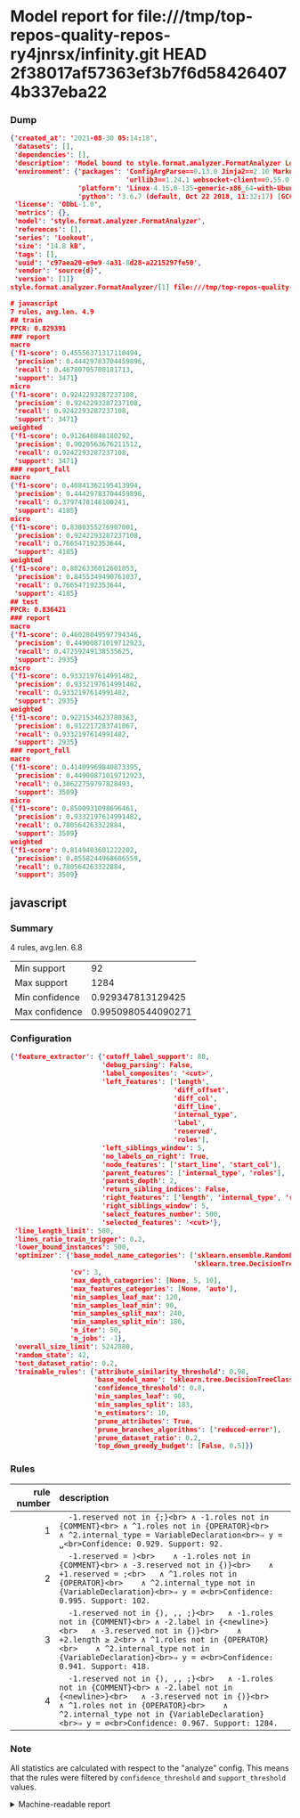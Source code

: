 # Model report for file:///tmp/top-repos-quality-repos-ry4jnrsx/infinity.git HEAD 2f38017af57363ef3b7f6d584264074b337eba22

### Dump

```json
{'created_at': '2021-08-30 05:14:18',
 'datasets': [],
 'dependencies': [],
 'description': 'Model bound to style.format.analyzer.FormatAnalyzer Lookout analyzer.',
 'environment': {'packages': 'ConfigArgParse==0.13.0 Jinja2==2.10 MarkupSafe==1.1.1 PyStemmer==1.3.0 PyYAML==5.1 Pympler==0.5 SQLAlchemy==1.2.10 SQLAlchemy-Utils==0.33.3 asdf==2.3.2 bblfsh==2.12.7 boto==2.49.0 boto3==1.9.130 botocore==1.12.130 cachetools==2.0.1 certifi==2019.3.9 chardet==3.0.4 clint==0.5.1 docker==3.7.0 docker-pycreds==0.4.0 dulwich==0.19.11 grpcio==1.19.0 grpcio-tools==1.19.0 humanfriendly==4.16.1 humanize==0.5.1 idna==2.8 jmespath==0.9.4 jsonschema==2.6.0 lookout-sdk==0.4.1 lookout-sdk-ml==0.19.0 lookout-style==0.2.0 lz4==2.1.6 modelforge==0.12.1 numpy==1.16.2 packaging==19.0 pandas==0.22.0 pip==19.0.3 protobuf==3.7.0 psycopg2-binary==2.7.5 pygtrie==2.3 pyparsing==2.3.1 python-dateutil==2.8.0 python-igraph==0.7.1.post6 pytz==2019.1 requests==2.21.0 requirements-parser==0.2.0 scikit-learn==0.20.1 scikit-optimize==0.5.2 scipy==1.2.1 semantic-version==2.6.0 setuptools==40.8.0 six==1.12.0 smart-open==1.8.1 sourced-ml==0.8.2 spdx==2.5.0 stringcase==1.2.0 tabulate==0.8.2 tqdm==4.31.1 '
                             'urllib3==1.24.1 websocket-client==0.55.0 xxhash==1.3.0',
                 'platform': 'Linux-4.15.0-135-generic-x86_64-with-Ubuntu-18.04-bionic',
                 'python': '3.6.7 (default, Oct 22 2018, 11:32:17) [GCC 8.2.0]'},
 'license': 'ODbL-1.0',
 'metrics': {},
 'model': 'style.format.analyzer.FormatAnalyzer',
 'references': [],
 'series': 'Lookout',
 'size': '14.8 kB',
 'tags': [],
 'uuid': 'c97aea20-e9e9-4a31-8d28-a2215297fe50',
 'vendor': 'source{d}',
 'version': [1]}
style.format.analyzer.FormatAnalyzer/[1] file:///tmp/top-repos-quality-repos-ry4jnrsx/infinity.git 2f38017af57363ef3b7f6d584264074b337eba22

# javascript
7 rules, avg.len. 4.9
## train
PPCR: 0.829391
### report
macro
{'f1-score': 0.45556371317110494,
 'precision': 0.44429783704459896,
 'recall': 0.46780705708181713,
 'support': 3471}
micro
{'f1-score': 0.9242293287237108,
 'precision': 0.9242293287237108,
 'recall': 0.9242293287237108,
 'support': 3471}
weighted
{'f1-score': 0.912640848180292,
 'precision': 0.9020563676211512,
 'recall': 0.9242293287237108,
 'support': 3471}
### report_full
macro
{'f1-score': 0.40841362195413994,
 'precision': 0.44429783704459896,
 'recall': 0.3797478148100241,
 'support': 4185}
micro
{'f1-score': 0.8380355276907001,
 'precision': 0.9242293287237108,
 'recall': 0.766547192353644,
 'support': 4185}
weighted
{'f1-score': 0.8026336012601053,
 'precision': 0.8455349490761037,
 'recall': 0.766547192353644,
 'support': 4185}
## test
PPCR: 0.836421
### report
macro
{'f1-score': 0.46028049597794346,
 'precision': 0.44900871019712923,
 'recall': 0.47259249138535625,
 'support': 2935}
micro
{'f1-score': 0.9332197614991482,
 'precision': 0.9332197614991482,
 'recall': 0.9332197614991482,
 'support': 2935}
weighted
{'f1-score': 0.9221534623780363,
 'precision': 0.912217283741067,
 'recall': 0.9332197614991482,
 'support': 2935}
### report_full
macro
{'f1-score': 0.41409969840873395,
 'precision': 0.44900871019712923,
 'recall': 0.38622759797828493,
 'support': 3509}
micro
{'f1-score': 0.8500931098696461,
 'precision': 0.9332197614991482,
 'recall': 0.780564263322884,
 'support': 3509}
weighted
{'f1-score': 0.8149403601222202,
 'precision': 0.8558244968606559,
 'recall': 0.780564263322884,
 'support': 3509}
```

## javascript
### Summary
4 rules, avg.len. 6.8

| | |
|-|-|
|Min support|92|
|Max support|1284|
|Min confidence|0.929347813129425|
|Max confidence|0.9950980544090271|

### Configuration

```json
{'feature_extractor': {'cutoff_label_support': 80,
                       'debug_parsing': False,
                       'label_composites': '<cut>',
                       'left_features': ['length',
                                         'diff_offset',
                                         'diff_col',
                                         'diff_line',
                                         'internal_type',
                                         'label',
                                         'reserved',
                                         'roles'],
                       'left_siblings_window': 5,
                       'no_labels_on_right': True,
                       'node_features': ['start_line', 'start_col'],
                       'parent_features': ['internal_type', 'roles'],
                       'parents_depth': 2,
                       'return_sibling_indices': False,
                       'right_features': ['length', 'internal_type', 'reserved', 'roles'],
                       'right_siblings_window': 5,
                       'select_features_number': 500,
                       'selected_features': '<cut>'},
 'line_length_limit': 500,
 'lines_ratio_train_trigger': 0.2,
 'lower_bound_instances': 500,
 'optimizer': {'base_model_name_categories': ['sklearn.ensemble.RandomForestClassifier',
                                              'sklearn.tree.DecisionTreeClassifier'],
               'cv': 3,
               'max_depth_categories': [None, 5, 10],
               'max_features_categories': [None, 'auto'],
               'min_samples_leaf_max': 120,
               'min_samples_leaf_min': 90,
               'min_samples_split_max': 240,
               'min_samples_split_min': 180,
               'n_iter': 50,
               'n_jobs': -1},
 'overall_size_limit': 5242880,
 'random_state': 42,
 'test_dataset_ratio': 0.2,
 'trainable_rules': {'attribute_similarity_threshold': 0.98,
                     'base_model_name': 'sklearn.tree.DecisionTreeClassifier',
                     'confidence_threshold': 0.8,
                     'min_samples_leaf': 90,
                     'min_samples_split': 183,
                     'n_estimators': 10,
                     'prune_attributes': True,
                     'prune_branches_algorithms': ['reduced-error'],
                     'prune_dataset_ratio': 0.2,
                     'top_down_greedy_budget': [False, 0.5]}}
```

### Rules

| rule number | description |
|----:|:-----|
| 1 | `  -1.reserved not in {;}<br>	∧ -1.roles not in {COMMENT}<br>	∧ ^1.roles not in {OPERATOR}<br>	∧ ^2.internal_type = VariableDeclaration<br>⇒ y = ␣<br>Confidence: 0.929. Support: 92.` |
| 2 | `  -1.reserved = )<br>	∧ -1.roles not in {COMMENT}<br>	∧ -3.reserved not in {)}<br>	∧ +1.reserved = ;<br>	∧ ^1.roles not in {OPERATOR}<br>	∧ ^2.internal_type not in {VariableDeclaration}<br>⇒ y = ∅<br>Confidence: 0.995. Support: 102.` |
| 3 | `  -1.reserved not in {), ,, ;}<br>	∧ -1.roles not in {COMMENT}<br>	∧ -2.label in {<newline>}<br>	∧ -3.reserved not in {)}<br>	∧ +2.length ≥ 2<br>	∧ ^1.roles not in {OPERATOR}<br>	∧ ^2.internal_type not in {VariableDeclaration}<br>⇒ y = ∅<br>Confidence: 0.941. Support: 418.` |
| 4 | `  -1.reserved not in {), ,, ;}<br>	∧ -1.roles not in {COMMENT}<br>	∧ -2.label not in {<newline>}<br>	∧ -3.reserved not in {)}<br>	∧ ^1.roles not in {OPERATOR}<br>	∧ ^2.internal_type not in {VariableDeclaration}<br>⇒ y = ∅<br>Confidence: 0.967. Support: 1284.` |

### Note
All statistics are calculated with respect to the "analyze" config. This means that the rules were filtered by
`confidence_threshold` and `support_threshold` values.

<details>
    <summary>Machine-readable report</summary>
```json
{"javascript": {"avg_rule_len": 6.75, "max_conf": 0.9950980544090271, "max_support": 1284, "min_conf": 0.929347813129425, "min_support": 92, "num_rules": 4}}
```
</details>
